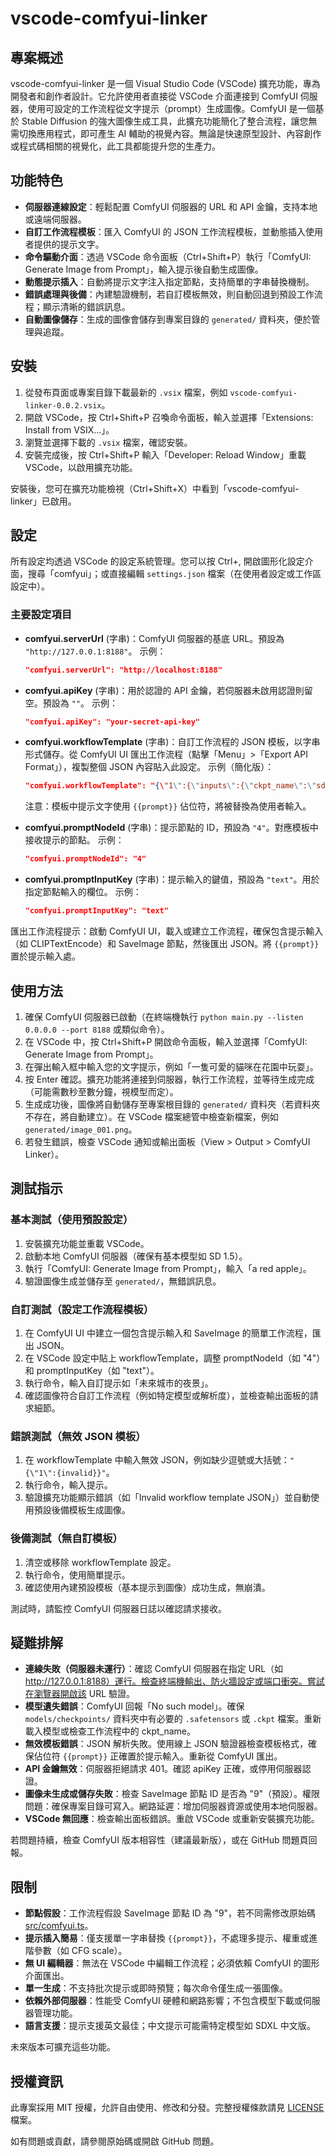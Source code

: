 # vscode-comfyui-linker

## 專案概述

vscode-comfyui-linker 是一個 Visual Studio Code (VSCode) 擴充功能，專為開發者和創作者設計。它允許使用者直接從 VSCode 介面連接到 ComfyUI 伺服器，使用可設定的工作流程從文字提示（prompt）生成圖像。ComfyUI 是一個基於 Stable Diffusion 的強大圖像生成工具，此擴充功能簡化了整合流程，讓您無需切換應用程式，即可產生 AI 輔助的視覺內容。無論是快速原型設計、內容創作或程式碼相關的視覺化，此工具都能提升您的生產力。

## 功能特色

- **伺服器連線設定**：輕鬆配置 ComfyUI 伺服器的 URL 和 API 金鑰，支持本地或遠端伺服器。
- **自訂工作流程模板**：匯入 ComfyUI 的 JSON 工作流程模板，並動態插入使用者提供的提示文字。
- **命令驅動介面**：透過 VSCode 命令面板（Ctrl+Shift+P）執行「ComfyUI: Generate Image from Prompt」，輸入提示後自動生成圖像。
- **動態提示插入**：自動將提示文字注入指定節點，支持簡單的字串替換機制。
- **錯誤處理與後備**：內建驗證機制，若自訂模板無效，則自動回退到預設工作流程；顯示清晰的錯誤訊息。
- **自動圖像儲存**：生成的圖像會儲存到專案目錄的 `generated/` 資料夾，便於管理與追蹤。

## 安裝

1. 從發布頁面或專案目錄下載最新的 `.vsix` 檔案，例如 `vscode-comfyui-linker-0.0.2.vsix`。
2. 開啟 VSCode，按 Ctrl+Shift+P 召喚命令面板，輸入並選擇「Extensions: Install from VSIX...」。
3. 瀏覽並選擇下載的 `.vsix` 檔案，確認安裝。
4. 安裝完成後，按 Ctrl+Shift+P 輸入「Developer: Reload Window」重載 VSCode，以啟用擴充功能。

安裝後，您可在擴充功能檢視（Ctrl+Shift+X）中看到「vscode-comfyui-linker」已啟用。

## 設定

所有設定均透過 VSCode 的設定系統管理。您可以按 Ctrl+, 開啟圖形化設定介面，搜尋「comfyui」；或直接編輯 `settings.json` 檔案（在使用者設定或工作區設定中）。

### 主要設定項目

- **comfyui.serverUrl** (字串)：ComfyUI 伺服器的基底 URL。預設為 `"http://127.0.0.1:8188"`。
  示例：
  ```json
  "comfyui.serverUrl": "http://localhost:8188"
  ```

- **comfyui.apiKey** (字串)：用於認證的 API 金鑰，若伺服器未啟用認證則留空。預設為 `""`。
  示例：
  ```json
  "comfyui.apiKey": "your-secret-api-key"
  ```

- **comfyui.workflowTemplate** (字串)：自訂工作流程的 JSON 模板，以字串形式儲存。從 ComfyUI UI 匯出工作流程（點擊「Menu」>「Export API Format」），複製整個 JSON 內容貼入此設定。
  示例（簡化版）：
  ```json
  "comfyui.workflowTemplate": "{\"1\":{\"inputs\":{\"ckpt_name\":\"sd_xl_base_1.0.safetensors\"},\"class_type\":\"CheckpointLoaderSimple\",\"_meta\":{\"title\":\"Load Checkpoint\"}},\"4\":{\"inputs\":{\"text\":\"{{prompt}}\",\"clip\":\"1\"},\"class_type\":\"CLIPTextEncode\",\"_meta\":{\"title\":\"Positive Prompt\"}},\"9\":{\"inputs\":{\"images\":[\"7\"]},\"class_type\":\"SaveImage\",\"_meta\":{\"title\":\"Save Image\"}}}"
  ```
  注意：模板中提示文字使用 `{{prompt}}` 佔位符，將被替換為使用者輸入。

- **comfyui.promptNodeId** (字串)：提示節點的 ID，預設為 `"4"`。對應模板中接收提示的節點。
  示例：
  ```json
  "comfyui.promptNodeId": "4"
  ```

- **comfyui.promptInputKey** (字串)：提示輸入的鍵值，預設為 `"text"`。用於指定節點輸入的欄位。
  示例：
  ```json
  "comfyui.promptInputKey": "text"
  ```

匯出工作流程提示：啟動 ComfyUI UI，載入或建立工作流程，確保包含提示輸入（如 CLIPTextEncode）和 SaveImage 節點，然後匯出 JSON。將 `{{prompt}}` 置於提示輸入處。

## 使用方法

1. 確保 ComfyUI 伺服器已啟動（在終端機執行 `python main.py --listen 0.0.0.0 --port 8188` 或類似命令）。
2. 在 VSCode 中，按 Ctrl+Shift+P 開啟命令面板，輸入並選擇「ComfyUI: Generate Image from Prompt」。
3. 在彈出輸入框中輸入您的文字提示，例如「一隻可愛的貓咪在花園中玩耍」。
4. 按 Enter 確認。擴充功能將連接到伺服器，執行工作流程，並等待生成完成（可能需數秒至數分鐘，視模型而定）。
5. 生成成功後，圖像將自動儲存至專案根目錄的 `generated/` 資料夾（若資料夾不存在，將自動建立）。在 VSCode 檔案總管中檢查新檔案，例如 `generated/image_001.png`。
6. 若發生錯誤，檢查 VSCode 通知或輸出面板（View > Output > ComfyUI Linker）。

## 測試指示

### 基本測試（使用預設設定）

1. 安裝擴充功能並重載 VSCode。
2. 啟動本地 ComfyUI 伺服器（確保有基本模型如 SD 1.5）。
3. 執行「ComfyUI: Generate Image from Prompt」，輸入「a red apple」。
4. 驗證圖像生成並儲存至 `generated/`，無錯誤訊息。

### 自訂測試（設定工作流程模板）

1. 在 ComfyUI UI 中建立一個包含提示輸入和 SaveImage 的簡單工作流程，匯出 JSON。
2. 在 VSCode 設定中貼上 workflowTemplate，調整 promptNodeId（如 "4"）和 promptInputKey（如 "text"）。
3. 執行命令，輸入自訂提示如「未來城市的夜景」。
4. 確認圖像符合自訂工作流程（例如特定模型或解析度），並檢查輸出面板的請求細節。

### 錯誤測試（無效 JSON 模板）

1. 在 workflowTemplate 中輸入無效 JSON，例如缺少逗號或大括號：`"{\"1\":{invalid}}"`。
2. 執行命令，輸入提示。
3. 驗證擴充功能顯示錯誤（如「Invalid workflow template JSON」）並自動使用預設後備模板生成圖像。

### 後備測試（無自訂模板）

1. 清空或移除 workflowTemplate 設定。
2. 執行命令，使用簡單提示。
3. 確認使用內建預設模板（基本提示到圖像）成功生成，無崩潰。

測試時，請監控 ComfyUI 伺服器日誌以確認請求接收。

## 疑難排解

- **連線失敗（伺服器未運行）**：確認 ComfyUI 伺服器在指定 URL（如 http://127.0.0.1:8188）運行。檢查終端機輸出、防火牆設定或端口衝突。嘗試在瀏覽器開啟該 URL 驗證。
- **模型遺失錯誤**：ComfyUI 回報「No such model」。確保 `models/checkpoints/` 資料夾中有必要的 `.safetensors` 或 `.ckpt` 檔案。重新載入模型或檢查工作流程中的 ckpt_name。
- **無效模板錯誤**：JSON 解析失敗。使用線上 JSON 驗證器檢查模板格式，確保佔位符 `{{prompt}}` 正確置於提示輸入。重新從 ComfyUI 匯出。
- **API 金鑰無效**：伺服器拒絕請求 401。確認 apiKey 正確，或停用伺服器認證。
- **圖像未生成或儲存失敗**：檢查 SaveImage 節點 ID 是否為 "9"（預設）。權限問題：確保專案目錄可寫入。網路延遲：增加伺服器資源或使用本地伺服器。
- **VSCode 無回應**：檢查輸出面板錯誤。重啟 VSCode 或重新安裝擴充功能。

若問題持續，檢查 ComfyUI 版本相容性（建議最新版），或在 GitHub 問題頁回報。

## 限制

- **節點假設**：工作流程假設 SaveImage 節點 ID 為 "9"，若不同需修改原始碼 [src/comfyui.ts](src/comfyui.ts)。
- **提示插入簡易**：僅支援單一字串替換 `{{prompt}}`，不處理多提示、權重或進階參數（如 CFG scale）。
- **無 UI 編輯器**：無法在 VSCode 中編輯工作流程；必須依賴 ComfyUI 的圖形介面匯出。
- **單一生成**：不支持批次提示或即時預覽；每次命令僅生成一張圖像。
- **依賴外部伺服器**：性能受 ComfyUI 硬體和網路影響；不包含模型下載或伺服器管理功能。
- **語言支援**：提示支援英文最佳；中文提示可能需特定模型如 SDXL 中文版。

未來版本可擴充這些功能。

## 授權資訊

此專案採用 MIT 授權，允許自由使用、修改和分發。完整授權條款請見 [LICENSE](LICENSE) 檔案。

如有問題或貢獻，請參閱原始碼或開啟 GitHub 問題。
